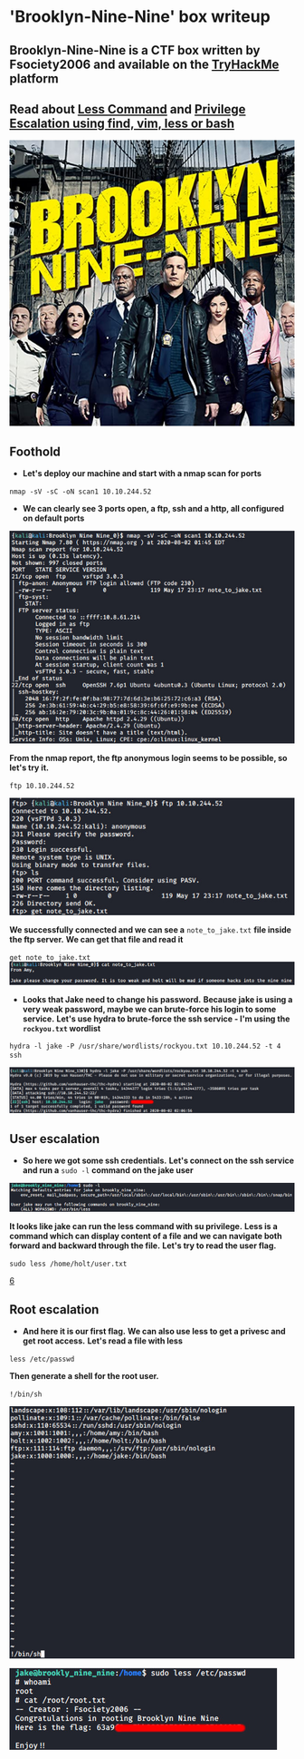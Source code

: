 # 'Brooklyn-Nine-Nine' box writeup

## Brooklyn-Nine-Nine is a CTF box written by Fsociety2006 and available on the [TryHackMe](https://tryhackme.com/) platform

## Read about [Less Command](https://linuxize.com/post/less-command-in-linux/) and [Privilege Escalation using find, vim, less or bash](https://pentestlab.blog/category/privilege-escalation/)

![bg](images/background.jpeg)

## Foothold

+ **Let's deploy our machine and start with a nmap scan for ports**

``nmap -sV -sC -oN scan1 10.10.244.52``

+ **We can clearly see 3 ports open, a ftp, ssh and a http, all configured on default ports**

![1](images/nmap_scan_bnn.jpg)

**From the nmap report, the ftp anonymous login seems to be possible, so let's try it.**

``ftp 10.10.244.52``

![2](images/ftp.jpg)

**We successfully connected and we can see a** `note_to_jake.txt` **file inside the ftp server.**
**We can get that file and read it**

``get note_to_jake.txt``
![3](images/change_password.jpg)

+ **Looks that Jake need to change his password.**
**Because jake is using a very weak password, maybe we can brute-force his login to some service.**
**Let's use hydra to brute-force the ssh service - I'm using the `rockyou.txt` wordlist**

```console
hydra -l jake -P /usr/share/wordlists/rockyou.txt 10.10.244.52 -t 4 ssh
```

![4](images/hydra.jpg)

## User escalation

+ **So here we got some ssh credentials.**
**Let's connect on the ssh service and run a** ``sudo -l`` **command on the jake user**

![5](images/less.jpg)

**It looks like jake can run the less command with su privilege.**
**Less is a command which can display content of a file and we can navigate both forward and backward through the file.**
**Let's try to read the user flag.**

``sudo less /home/holt/user.txt``

[6](images/user_flag_1.jpg)

## Root escalation

+ **And here it is our first flag.**
**We can also use less to get a privesc and get root access.**
**Let's read a file with less**

``less /etc/passwd``

**Then generate a shell for the root user.**

``!/bin/sh``

![7](images/binsh.jpg)

![8](images/root_flag_2.jpg)
